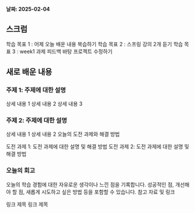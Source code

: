 #### 날짜: 2025-02-04

## 스크럼

학습 목표 1 : 어제 오늘 배운 내용 복습하기 
학습 목표 2 : 스프링 강의 2개 듣기
학습 목표 3 : week1 과제 피드백 바탕 프로젝트 수정하기


## 새로 배운 내용

### 주제 1: 주제에 대한 설명

상세 내용 1
상세 내용 2
상세 내용 3


### 주제 2: 주제에 대한 설명

상세 내용 1
상세 내용 2
오늘의 도전 과제와 해결 방법

도전 과제 1: 도전 과제에 대한 설명 및 해결 방법
도전 과제 2: 도전 과제에 대한 설명 및 해결 방법


### 오늘의 회고

오늘의 학습 경험에 대한 자유로운 생각이나 느낀 점을 기록합니다.
성공적인 점, 개선해야 할 점, 새롭게 시도하고 싶은 방법 등을 포함할 수 있습니다.
참고 자료 및 링크

링크 제목
링크 제목

